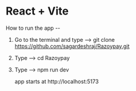 # React + Vite

How to run the app --

1. Go to the terminal and type --> git clone https://github.com/sagardeshraj/Razoypay.git
2. Type --> cd Razoypay
3. Type --> npm run dev

   app starts at http://localhost:5173

